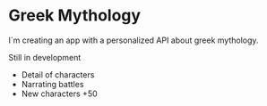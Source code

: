 # Greek Mythology

I´m creating an app with a personalized API about greek mythology.

Still in development

- Detail of characters
- Narrating battles
- New characters +50
